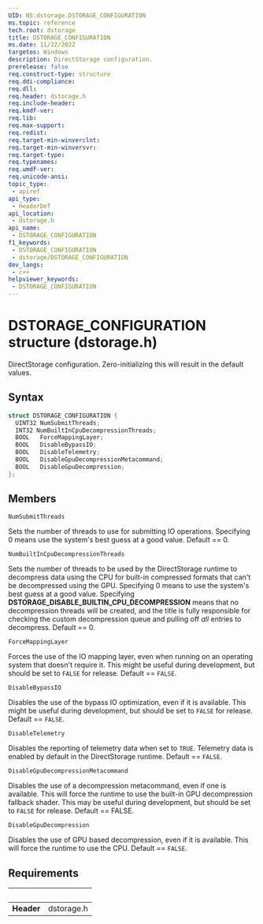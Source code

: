 ```yaml
---
UID: NS:dstorage.DSTORAGE_CONFIGURATION
ms.topic: reference
tech.root: dstorage
title: DSTORAGE_CONFIGURATION
ms.date: 11/22/2022
targetos: Windows
description: DirectStorage configuration.
prerelease: false
req.construct-type: structure
req.ddi-compliance: 
req.dll: 
req.header: dstorage.h
req.include-header: 
req.kmdf-ver: 
req.lib: 
req.max-support: 
req.redist: 
req.target-min-winverclnt: 
req.target-min-winversvr: 
req.target-type: 
req.typenames: 
req.umdf-ver: 
req.unicode-ansi: 
topic_type:
 - apiref
api_type:
 - HeaderDef
api_location:
 - dstorage.h
api_name:
 - DSTORAGE_CONFIGURATION
f1_keywords:
 - DSTORAGE_CONFIGURATION
 - dstorage/DSTORAGE_CONFIGURATION
dev_langs:
 - c++
helpviewer_keywords:
 - DSTORAGE_CONFIGURATION
---
```


# DSTORAGE_CONFIGURATION structure (dstorage.h)

DirectStorage configuration. Zero-initializing this will result in the default values.

## Syntax

```cpp
struct DSTORAGE_CONFIGURATION {
  UINT32 NumSubmitThreads;
  INT32 NumBuiltInCpuDecompressionThreads;
  BOOL   ForceMappingLayer;
  BOOL   DisableBypassIO;
  BOOL   DisableTelemetry;
  BOOL   DisableGpuDecompressionMetacommand;
  BOOL   DisableGpuDecompression;
};
```

## Members

`NumSubmitThreads`

Sets the number of threads to use for submitting IO operations. Specifying 0 means use the system's best guess at a good value. Default == 0.

`NumBuiltInCpuDecompressionThreads`

Sets the number of threads to be used by the DirectStorage runtime to decompress data using the CPU for built-in compressed formats that can't be decompressed using the GPU. Specifying 0 means to use the system's best guess at a good value. Specifying **DSTORAGE_DISABLE_BUILTIN_CPU_DECOMPRESSION** means that no decompression threads will be created, and the title is fully responsible for checking the custom decompression queue and pulling off *all* entries to decompress. Default == 0.

`ForceMappingLayer`

Forces the use of the IO mapping layer, even when running on an operating system that doesn't require it. This might be useful during development, but should be set to `FALSE` for release. Default == `FALSE`.

`DisableBypassIO`

Disables the use of the bypass IO optimization, even if it is available. This might be useful during development, but should be set to `FALSE` for release. Default == `FALSE`.

`DisableTelemetry`

Disables the reporting of telemetry data when set to `TRUE`. Telemetry data is enabled by default in the DirectStorage runtime. Default == `FALSE`.

`DisableGpuDecompressionMetacommand`

Disables the use of a decompression metacommand, even if one is available. This will force the runtime to use the built-in GPU decompression fallback shader. This may be useful during development, but should be set to `FALSE` for release. Default == FALSE.

`DisableGpuDecompression`

Disables the use of GPU based decompression, even if it is available. This will force the runtime to use the CPU. Default == `FALSE`.

## Requirements

| &nbsp; | &nbsp; |
| ---- |:---- |
| **Header** | dstorage.h |
